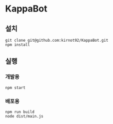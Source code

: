 # KappaBot

## 설치

```
git clone git@github.com:kirnot92/KappaBot.git
npm install
```

## 실행

### 개발용

```
npm start
```

### 배포용

```
npm run build
node dist/main.js
```
